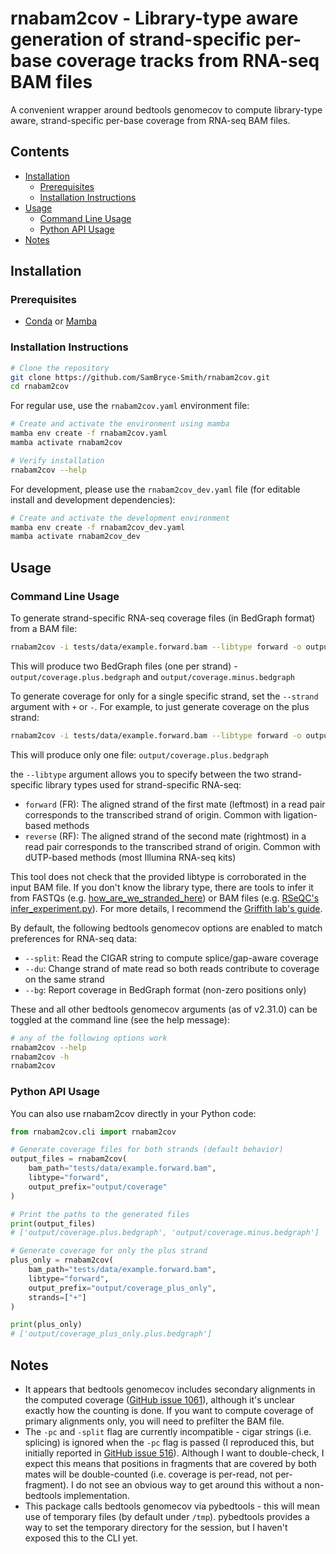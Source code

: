 # rnabam2cov - Library-type aware generation of strand-specific per-base coverage tracks from RNA-seq BAM files

A convenient wrapper around bedtools genomecov to compute library-type aware, strand-specific per-base coverage from RNA-seq BAM files.

## Contents

- [Installation](#installation)
  - [Prerequisites](#prerequisites)
  - [Installation Instructions](#installation-instructions)
- [Usage](#usage)
  - [Command Line Usage](#command-line-usage)
  - [Python API Usage](#python-api-usage)
- [Notes](#notes)

## Installation

### Prerequisites

- [Conda](https://docs.conda.io/en/latest/) or [Mamba](https://mamba.readthedocs.io/en/latest/)

### Installation Instructions

```bash
# Clone the repository
git clone https://github.com/SamBryce-Smith/rnabam2cov.git
cd rnabam2cov
```

For regular use, use the `rnabam2cov.yaml` environment file:

```bash
# Create and activate the environment using mamba
mamba env create -f rnabam2cov.yaml
mamba activate rnabam2cov

# Verify installation
rnabam2cov --help
```

For development, please use the `rnabam2cov_dev.yaml` file (for editable install and development dependencies):

```bash
# Create and activate the development environment
mamba env create -f rnabam2cov_dev.yaml
mamba activate rnabam2cov_dev
```

## Usage

### Command Line Usage

To generate strand-specific RNA-seq coverage files (in BedGraph format) from a BAM file:

```bash
rnabam2cov -i tests/data/example.forward.bam --libtype forward -o output/coverage
```

This will produce two BedGraph files (one per strand) - `output/coverage.plus.bedgraph` and `output/coverage.minus.bedgraph`

To generate coverage for only for a single specific strand, set the `--strand` argument with `+` or `-`. For example, to just generate coverage on the plus strand:

```bash
rnabam2cov -i tests/data/example.forward.bam --libtype forward -o output/coverage --strand +
```

This will produce only one file: `output/coverage.plus.bedgraph`

the `--libtype` argument allows you to specify between the two strand-specific library types used for strand-specific RNA-seq:

- `forward` (FR): The aligned strand of the first mate (leftmost) in a read pair corresponds to the transcribed strand of origin. Common with ligation-based methods
- `reverse` (RF): The aligned strand of the second mate (rightmost) in a read pair corresponds to the transcribed strand of origin. Common with dUTP-based methods (most Illumina RNA-seq kits)

This tool does not check that the provided libtype is corroborated in the input BAM file. If you don't know the library type, there are tools to infer it from FASTQs (e.g. [how_are_we_stranded_here](https://github.com/signalbash/how_are_we_stranded_here)) or BAM files (e.g. [RSeQC's infer_experiment.py](https://rseqc.sourceforge.net/#infer-experiment-py)). For more details, I recommend the [Griffith lab's guide](https://rnabio.org/module-09-appendix/0009/12/01/StrandSettings/).

By default, the following bedtools genomecov options are enabled to match preferences for RNA-seq data:

- `--split`: Read the CIGAR string to compute splice/gap-aware coverage
- `--du`: Change strand of mate read so both reads contribute to coverage on the same strand
- `--bg`: Report coverage in BedGraph format (non-zero positions only)

These and all other bedtools genomecov arguments (as of v2.31.0) can be toggled at the command line (see the help message):

```bash
# any of the following options work
rnabam2cov --help
rnabam2cov -h
rnabam2cov
```

### Python API Usage

You can also use rnabam2cov directly in your Python code:

```python
from rnabam2cov.cli import rnabam2cov

# Generate coverage files for both strands (default behavior)
output_files = rnabam2cov(
    bam_path="tests/data/example.forward.bam",
    libtype="forward",
    output_prefix="output/coverage"
)

# Print the paths to the generated files
print(output_files)
# ['output/coverage.plus.bedgraph', 'output/coverage.minus.bedgraph']

# Generate coverage for only the plus strand
plus_only = rnabam2cov(
    bam_path="tests/data/example.forward.bam",
    libtype="forward",
    output_prefix="output/coverage_plus_only",
    strands=["+"]
)

print(plus_only)
# ['output/coverage_plus_only.plus.bedgraph']
```

## Notes

- It appears that bedtools genomecov includes secondary alignments in the computed coverage ([GitHub issue 1061](https://github.com/arq5x/bedtools2/issues/1061)), although it's unclear exactly how the counting is done. If you want to compute coverage of primary alignments only, you will need to prefilter the BAM file.
- The `-pc` and `-split` flag are currently incompatible - cigar strings (i.e. splicing) is ignored when the `-pc` flag is passed (I reproduced this, but initially reported in [GitHub issue 516](https://github.com/arq5x/bedtools2/issues/516)). Although I want to double-check, I expect this means that positions in fragments that are covered by both mates will be double-counted (i.e. coverage is per-read, not per-fragment). I do not see an obvious way to get around this without a non-bedtools implementation.
- This package calls bedtools genomecov via pybedtools - this will mean use of temporary files (by default under `/tmp`). pybedtools provides a way to set the temporary directory for the session, but I haven't exposed this to the CLI yet.